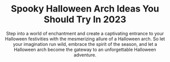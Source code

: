 ---
layout: post
title: Spooky Halloween Arch Ideas You Should Try In 2023
subtitle: Step into a world of enchantment and create a captivating entrance to your Halloween festivities with the mesmerizing allure of a Halloween arch. So let your imagination run wild, embrace the spirit of the season, and let a Halloween arch become the gateway to an unforgettable Halloween adventure.
header-img: "img/post/2023/09/copied/halloween-arch.jpg"
header-style: text
permalink: "/halloween-arch/"
catalog: true
tags:
  - Recipients 
  - Men
---        